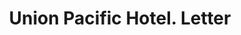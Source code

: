 ---
doi: 10.7916/D8M62XB3
date_other: '1880'
date_other_textual: 1880-1889
form: correspondence
genre:
- Letters (correspondence)
name:
- Union Pacific Hotel
object_in_context_url: https://biggert.cul.columbia.edu/items/view/ave_biggert_00131
subject_hierarchical_geographic:
- Council Bluffs, Iowa, United States
subject_name:
- Union Pacific Hotel
title: Union Pacific Hotel. Letter
sort_title: Union Pacific Hotel. Letter
call_number: ave_biggert_00131
coordinates:
- 41.253,-95.862
pid: ave_biggert_00131
identifiers: ave_biggert_00131
permalink: /biggert/ave_biggert_00131/
layout: iiif-image-page
---